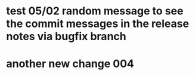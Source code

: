 # test 05/02 random message to see the commit messages in the release notes via bugfix branch

# another new change 004